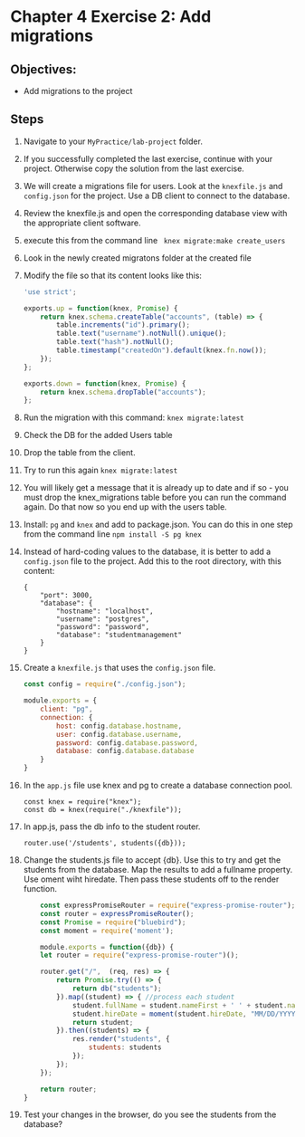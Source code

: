 # Chapter 4 Exercise 2: Add migrations

## Objectives:
* Add migrations to the project

## Steps 

1. Navigate to your `MyPractice/lab-project` folder.

1. If you successfully completed the last exercise, continue with your project. Otherwise copy  the solution from the last exercise.

1. We will create a migrations file for users. Look at the `knexfile.js` and `config.json` for the project. Use a DB client to connect to the database.

1. Review the knexfile.js and open the corresponding database view with the appropriate client software.

1. execute this from the command line
``` knex migrate:make create_users```

1. Look in the newly created migratons folder at the created file

1. Modify the file so that its content looks like this:

    ``` javascript
    'use strict';

	exports.up = function(knex, Promise) {
		return knex.schema.createTable("accounts", (table) => {
			table.increments("id").primary();
			table.text("username").notNull().unique();
			table.text("hash").notNull();
			table.timestamp("createdOn").default(knex.fn.now());
		});
	};

	exports.down = function(knex, Promise) {
		return knex.schema.dropTable("accounts");
	};

    ```

1. Run the migration with this command:
```knex migrate:latest```

1. Check the DB for the added Users table

1. Drop the table from the client.

1. Try to run this again
	```knex migrate:latest```

1. You will likely get a message that it is already up to date and if so - you must drop the knex_migrations table before you can run the command again.  Do that now so you end up with the users table.

1. Install:  `pg` and `knex` and add to package.json. You can do this in one step from the command line 
`npm install -S pg knex `

1. Instead of hard-coding values to the database, it is better to add a `config.json` file to the project. Add this to the root directory, with this content:
	```
	{
		"port": 3000,
		"database": {
			"hostname": "localhost",
			"username": "postgres",
			"password": "password",
			"database": "studentmanagement"
		} 
	}
	```

1. Create a `knexfile.js` that uses the `config.json` file.
	``` javascript
	const config = require("./config.json");

	module.exports = {
		client: "pg",
		connection: {
			host: config.database.hostname,
			user: config.database.username,
			password: config.database.password,
			database: config.database.database
		}
	}
	```

1. In the `app.js` file use knex and pg to create a database connection pool.

	```
	const knex = require("knex");
	const db = knex(require("./knexfile"));
	```

1. In app.js, pass the db info to the student router.

	``` router.use('/students', students({db})); ```

1. Change the students.js file to accept {db}. Use this to try and get the students from the database. Map the results to add a fullname property. Use oment wiht hiredate. Then pass these students off to the render function.  

	``` javascript
		const expressPromiseRouter = require("express-promise-router");
		const router = expressPromiseRouter();
		const Promise = require("bluebird");
		const moment = require('moment');

		module.exports = function({db}) {
		let router = require("express-promise-router")();

		router.get("/",  (req, res) => {
			return Promise.try(() => {
				return db("students");
			}).map((student) => { //process each student
				student.fullName = student.nameFirst + ' ' + student.nameLast;
				student.hireDate = moment(student.hireDate, "MM/DD/YYYY")
				return student;
			}).then((students) => {
				res.render("students", {
					students: students
				});
			});
		});

		return router;
	}

	```

1. Test your changes in the browser, do you see the students from the database?








